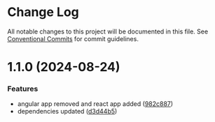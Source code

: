 # Change Log

All notable changes to this project will be documented in this file.
See [Conventional Commits](https://conventionalcommits.org) for commit guidelines.

# 1.1.0 (2024-08-24)


### Features

* angular app removed and react app added ([982c887](https://github.com/cjuega/typescript-fullstack-skeleton/commit/982c8872885a22916c37a1c6988425efe460d4b7))
* dependencies updated ([d3d44b5](https://github.com/cjuega/typescript-fullstack-skeleton/commit/d3d44b5b2887c45b279d086f686a3edfc23b93c3))

